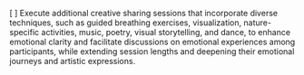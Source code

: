 [ ] Execute additional creative sharing sessions that incorporate diverse techniques, such as guided breathing exercises, visualization, nature-specific activities, music, poetry, visual storytelling, and dance, to enhance emotional clarity and facilitate discussions on emotional experiences among participants, while extending session lengths and deepening their emotional journeys and artistic expressions.